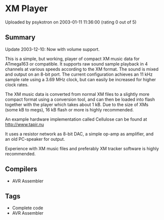 # XM Player

Uploaded by psykotron on 2003-01-11 11:36:00 (rating 0 out of 5)

## Summary

Update 2003-12-10: Now with volume support.


This is a simple, but working, player of compact XM music data for ATmega163 or compatible. It supports raw sound sample playback in 4 channels at various speeds according to the XM format. The sound is mixed and output on an 8-bit port. The current configuration achieves an 11 kHz sample rate using a 3.69 MHz clock, but can easily be increased for higher clock rates.


The XM music data is converted from normal XM files to a slightly more compact format using a conversion tool, and can then be loaded into flash together with the player which takes about 1 kB. Due to the size of XMs (some kB to megs), 16 kB flash or more is highly recommended.


An example hardware implementation called Cellulose can be found at <http://www.tapir.nu>  

It uses a resistor network as 8-bit DAC, a simple op-amp as amplifier, and an old PC-speaker for output.


Experience with XM music files and preferably XM tracker software is highly recommended.

## Compilers

- AVR Assembler

## Tags

- Complete code
- AVR Assembler
